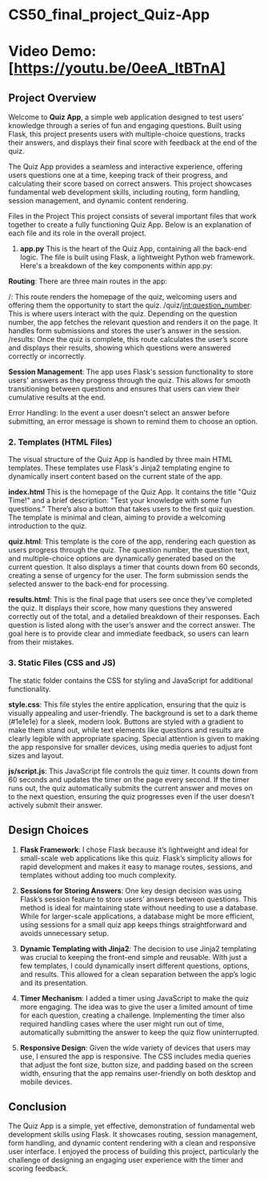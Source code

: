 # CS50_final_project_Quiz-App

# Video Demo: [https://youtu.be/0eeA_ltBTnA]

## Project Overview

Welcome to **Quiz App**, a simple web application designed to test users’ knowledge through a series of fun and engaging questions. Built using Flask, this project presents users with multiple-choice questions, tracks their answers, and displays their final score with feedback at the end of the quiz.

The Quiz App provides a seamless and interactive experience, offering users questions one at a time, keeping track of their progress, and calculating their score based on correct answers. This project showcases fundamental web development skills, including routing, form handling, session management, and dynamic content rendering.


Files in the Project
This project consists of several important files that work together to create a fully functioning Quiz App. Below is an explanation of each file and its role in the overall project.

1. **app.py**
This is the heart of the Quiz App, containing all the back-end logic. The file is built using Flask, a lightweight Python web framework. Here's a breakdown of the key components within app.py:

**Routing**: There are three main routes in the app:

/: This route renders the homepage of the quiz, welcoming users and offering them the opportunity to start the quiz.
/quiz/<int:question_number>: This is where users interact with the quiz. Depending on the question number, the app fetches the relevant question and renders it on the page. It handles form submissions and stores the user’s answer in the session.
/results: Once the quiz is complete, this route calculates the user’s score and displays their results, showing which questions were answered correctly or incorrectly.

**Session Management**: The app uses Flask's session functionality to store users' answers as they progress through the quiz. This allows for smooth transitioning between questions and ensures that users can view their cumulative results at the end.

Error Handling: In the event a user doesn't select an answer before submitting, an error message is shown to remind them to choose an option.

### 2. **Templates (HTML Files)**

The visual structure of the Quiz App is handled by three main HTML templates. These templates use Flask's Jinja2 templating engine to dynamically insert content based on the current state of the app.

**index.html** This is the homepage of the Quiz App. It contains the title "Quiz Time!" and a brief description: "Test your knowledge with some fun questions." There’s also a button that takes users to the first quiz question. The template is minimal and clean, aiming to provide a welcoming introduction to the quiz.

**quiz.html**: This template is the core of the app, rendering each question as users progress through the quiz. The question number, the question text, and multiple-choice options are dynamically generated based on the current question. It also displays a timer that counts down from 60 seconds, creating a sense of urgency for the user. The form submission sends the selected answer to the back-end for processing.

**results.html**: This is the final page that users see once they’ve completed the quiz. It displays their score, how many questions they answered correctly out of the total, and a detailed breakdown of their responses. Each question is listed along with the user’s answer and the correct answer. The goal here is to provide clear and immediate feedback, so users can learn from their mistakes.

### 3. **Static Files (CSS and JS)**

The static folder contains the CSS for styling and JavaScript for additional functionality.

**style.css**: This file styles the entire application, ensuring that the quiz is visually appealing and user-friendly. The background is set to a dark theme (#1e1e1e) for a sleek, modern look. Buttons are styled with a gradient to make them stand out, while text elements like questions and results are clearly legible with appropriate spacing. Special attention is given to making the app responsive for smaller devices, using media queries to adjust font sizes and layout.

**js/script.js**: This JavaScript file controls the quiz timer. It counts down from 60 seconds and updates the timer on the page every second. If the timer runs out, the quiz automatically submits the current answer and moves on to the next question, ensuring the quiz progresses even if the user doesn’t actively submit their answer.

## Design Choices

1. **Flask Framework**: I chose Flask because it’s lightweight and ideal for small-scale web applications like this quiz. Flask’s simplicity allows for rapid development and makes it easy to manage routes, sessions, and templates without adding too much complexity.

2. **Sessions for Storing Answers**: One key design decision was using Flask’s session feature to store users’ answers between questions. This method is ideal for maintaining state without needing to use a database. While for larger-scale applications, a database might be more efficient, using sessions for a small quiz app keeps things straightforward and avoids unnecessary setup.

3. **Dynamic Templating with Jinja2**: The decision to use Jinja2 templating was crucial to keeping the front-end simple and reusable. With just a few templates, I could dynamically insert different questions, options, and results. This allowed for a clean separation between the app’s logic and its presentation.

4. **Timer Mechanism**: I added a timer using JavaScript to make the quiz more engaging. The idea was to give the user a limited amount of time for each question, creating a challenge. Implementing the timer also required handling cases where the user might run out of time, automatically submitting the answer to keep the quiz flow uninterrupted.

5. **Responsive Design**: Given the wide variety of devices that users may use, I ensured the app is responsive. The CSS includes media queries that adjust the font size, button size, and padding based on the screen width, ensuring that the app remains user-friendly on both desktop and mobile devices.

## Conclusion

The Quiz App is a simple, yet effective, demonstration of fundamental web development skills using Flask. It showcases routing, session management, form handling, and dynamic content rendering with a clean and responsive user interface. I enjoyed the process of building this project, particularly the challenge of designing an engaging user experience with the timer and scoring feedback.
